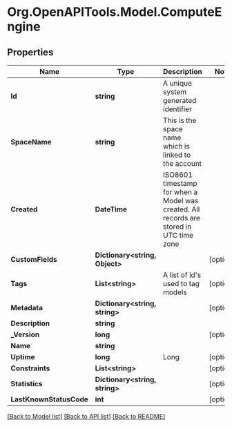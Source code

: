 
# Org.OpenAPITools.Model.ComputeEngine

## Properties

Name | Type | Description | Notes
------------ | ------------- | ------------- | -------------
**Id** | **string** | A unique system generated identifier | 
**SpaceName** | **string** | This is the space name which is linked to the account | 
**Created** | **DateTime** | ISO8601 timestamp for when a Model was created. All records are stored in UTC time zone | 
**CustomFields** | **Dictionary&lt;string, Object&gt;** |  | [optional] 
**Tags** | **List&lt;string&gt;** | A list of id&#39;s used to tag models | [optional] 
**Metadata** | **Dictionary&lt;string, string&gt;** |  | [optional] 
**Description** | **string** |  | 
**_Version** | **long** |  | [optional] 
**Name** | **string** |  | 
**Uptime** | **long** | Long | [optional] 
**Constraints** | **List&lt;string&gt;** |  | [optional] 
**Statistics** | **Dictionary&lt;string, string&gt;** |  | [optional] 
**LastKnownStatusCode** | **int** |  | [optional] 

[[Back to Model list]](../README.md#documentation-for-models)
[[Back to API list]](../README.md#documentation-for-api-endpoints)
[[Back to README]](../README.md)

